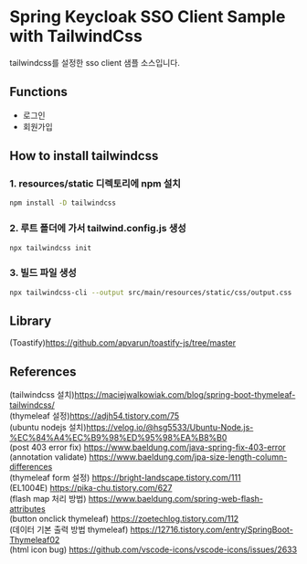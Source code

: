 # Spring Keycloak SSO Client Sample with TailwindCss

tailwindcss를 설정한 sso client 샘플 소스입니다.

## Functions

- 로그인
- 회원가입

## How to install tailwindcss

### 1. resources/static 디렉토리에 npm 설치

```bash
npm install -D tailwindcss
```

### 2. 루트 폴더에 가서 tailwind.config.js 생성

```bash
npx tailwindcss init
```

### 3. 빌드 파일 생성

```bash
npx tailwindcss-cli --output src/main/resources/static/css/output.css
```

## Library

(Toastify)<https://github.com/apvarun/toastify-js/tree/master> </br>

## References

(tailwindcss 설치)<https://maciejwalkowiak.com/blog/spring-boot-thymeleaf-tailwindcss/> </br>
(thymeleaf 설정)<https://adjh54.tistory.com/75> </br>
(ubuntu nodejs 설치)<https://velog.io/@hsg5533/Ubuntu-Node.js-%EC%84%A4%EC%B9%98%ED%95%98%EA%B8%B0> </br>
(post 403 error fix) <https://www.baeldung.com/java-spring-fix-403-error> </br>
(annotation validate) <https://www.baeldung.com/jpa-size-length-column-differences> </br>
(thymeleaf form 설정) <https://bright-landscape.tistory.com/111> </br>
(EL1004E) <https://pika-chu.tistory.com/627> </br>
(flash map 처리 방법) <https://www.baeldung.com/spring-web-flash-attributes> </br>
(button onclick thymeleaf) <https://zoetechlog.tistory.com/112> </br>
(데이터 기본 출력 방법 thymeleaf) <https://12716.tistory.com/entry/SpringBoot-Thymeleaf02> </br>
(html icon bug) <https://github.com/vscode-icons/vscode-icons/issues/2633>
